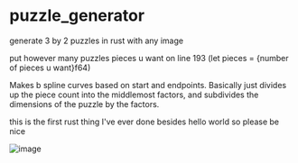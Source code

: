 # puzzle_generator
generate 3 by 2 puzzles in rust with any image

put however many puzzles pieces u want on line 193 (let pieces = {number of pieces u want}f64)

Makes b spline curves based on start and endpoints. Basically just divides up the piece count into the middlemost factors, and subdivides the dimensions of the puzzle by the factors.

this is the first rust thing I've ever done besides hello world so please be nice 

![image](https://user-images.githubusercontent.com/13643473/216840045-87a9e1f1-14c1-432d-bd1c-4e6fdc0ca1e1.png)
